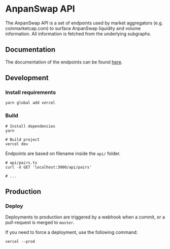 # AnpanSwap API

The AnpanSwap API is a set of endpoints used by market aggregators (e.g. coinmarketcap.com) to surface AnpanSwap liquidity
and volume information. All information is fetched from the underlying subgraphs.

## Documentation

The documentation of the endpoints can be found [here](./documentation.md).

## Development

### Install requirements

```shell
yarn global add vercel
```

### Build

```shell
# Install dependencies
yarn

# Build project
vercel dev
```

Endpoints are based on filename inside the `api/` folder.

```shell
# api/pairs.ts
curl -X GET 'localhost:3000/api/pairs'

# ...
```

## Production

### Deploy

Deployments to production are triggered by a webhook when a commit, or a pull-request is merged to `master`.

If you need to force a deployment, use the following command:

```shell
vercel --prod
```

